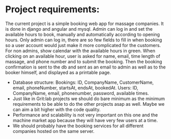 # Project requirements:

The current project is a simple booking web app for massage companies. It is done in django and angular and mysql.
Admin can log in and set the available hours to book, manually and automatically according to opening hours.
Only admin can log in, there are so few fields to fill in when booking so a user account would just make it more complicated for the customers. 
For non admins, show calendar with the available hours in green. When clicking on an available hour, user is asked for name, email, time length of massage, and phone number and to submit the booking. Then the booking confirmation is sent to the db and sent as an email to admin as well as to the booker himself, and displayed as a printable page. 
- Database structure: Bookings: ID, CompanyName, CustomerName, email, phoneNumber, startsAt, endsAt, bookedAt.
  Users: ID, CompanyName, email, phonenumber, password, available times.
- Just like in Grit:lab projects we should do bare minimum as the minimum requirements to be able to do the other projects asap as well. Maybe we can aim a bit higher with the code quality.
- Performance and scalability is not very important on this one and the machine market app because they will have very few users at a time. 
- We should probably have the booking services for all different companies hosted on the same server.
